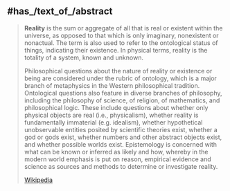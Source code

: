 ﻿---
has_id_wikidata: Q9510
instance_of:
- '[[_Standards/WikiData/WD~concept,151885]]'
- "[[_Standards/WikiData/WD~psychology concept,96634632]]"
different_from:
- '[[_Standards/WikiData/WD~Reality,451273]]'
- '[[_Standards/WikiData/WD~Skutočnosť,12776143]]'
has_characteristic:
- '[[_Standards/WikiData/WD~existence,468777]]'
- '[[_Standards/WikiData/WD~actuality,1365054]]'
said_to_be_the_same_as:
- '[[_Standards/WikiData/WD~actuality,1365054]]'
- '[[_Standards/WikiData/WD~everything,2165236]]'
opposite_of: "[[_Standards/WikiData/WD~subjective reality,4445091]]"
described_by_source: "[[_Standards/WikiData/WD~Armenian Soviet Encyclopedia, vol. 4,124737630]]"
studied_in:
- '[[_Standards/WikiData/WD~philosophy,5891]]'
- '[[_Standards/WikiData/WD~ontology,44325]]'
OmegaWiki_Defined_Meaning: 753828
Commons_category: Reality
---

## #has_/text_of_/abstract 

> **Reality** is the sum or aggregate of all that is real or existent within the universe, as opposed to that which is only imaginary, nonexistent or nonactual. The term is also used to refer to the ontological status of things, indicating their existence. In physical terms, reality is the totality of a system, known and unknown.
>
> Philosophical questions about the nature of reality or existence or being are considered under the rubric of ontology, which is a major branch of metaphysics in the Western philosophical tradition. Ontological questions also feature in diverse branches of philosophy, including the philosophy of science, of religion, of mathematics, and philosophical logic. These include questions about whether only physical objects are real (i.e., physicalism), whether reality is fundamentally immaterial (e.g. idealism), whether hypothetical unobservable entities posited by scientific theories exist, whether a god or gods exist, whether numbers and other abstract objects exist, and whether possible worlds exist. Epistemology is concerned with what can be known or inferred as likely and how, whereby in the modern world emphasis is put on reason, empirical evidence and science as sources and methods to determine or investigate reality.
>
> [Wikipedia](https://en.wikipedia.org/wiki/Reality)


